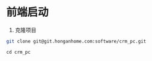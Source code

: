 # 前端启动

1. 克隆项目

```sh
git clone git@git.honganhome.com:software/crm_pc.git
```

```
cd crm_pc
```

